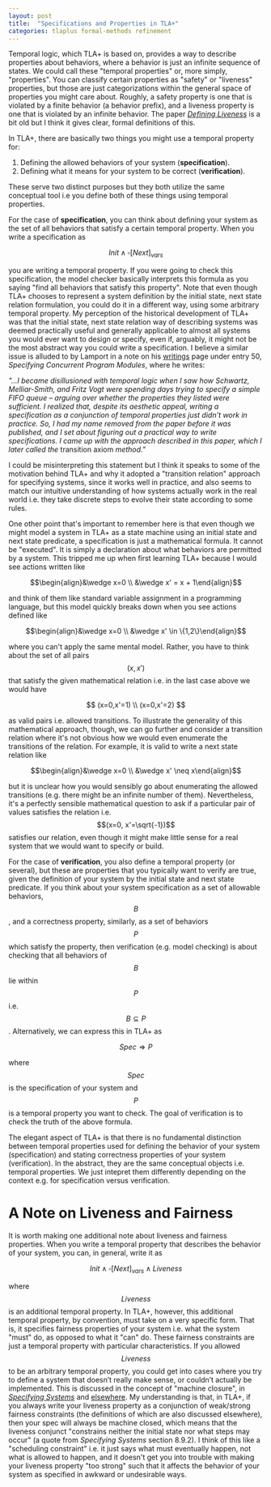 ```yaml
---
layout: post
title:  "Specifications and Properties in TLA+"
categories: tlaplus formal-methods refinement
---
```


Temporal logic, which TLA+ is based on, provides a way to describe properties about behaviors, where a behavior is just an infinite sequence of states. We could call these "temporal properties" or, more simply, "properties".  You can classify certain properties as "safety" or "liveness" properties, but those are just categorizations within the general space of properties you might care about. Roughly, a safety property is one that is violated by a finite behavior (a behavior prefix), and a liveness property is one that is violated by an infinite behavior. The paper [*Defining Liveness*](https://www.cs.cornell.edu/fbs/publications/DefLiveness.pdf) is a bit old but I think it gives clear, formal definitions of this.

In TLA+, there are basically two things you might use a temporal property for:

1. Defining the allowed behaviors of your system (**specification**).
2. Defining what it means for your system to be correct (**verification**). 

These serve two distinct purposes but they both utilize the same conceptual tool i.e you define both of these things using temporal properties. 

For the case of **specification**, you can think about defining your system as the set of all behaviors that satisfy a certain temporal property. When you write a specification as 

$$ Init \wedge \square[Next]_{vars}$$ 

you are writing a temporal property. If you were going to check this specification, the model checker basically interprets this formula as you saying "find all behaviors that satisfy this property". Note that even though TLA+ chooses to represent a system definition by the initial state, next state relation formulation, you could do it in a different way, using some arbitrary temporal property. My perception of the historical development of TLA+ was that the initial state, next state relation way of describing systems was deemed practically useful and generally applicable to almost all systems you would ever want to design or specify, even if, arguably, it might not be the most abstract way you could write a specification. I believe a similar issue is alluded to by Lamport in a note on his [writings](https://lamport.azurewebsites.net/pubs/pubs.html) page under entry 50, *Specifying Concurrent Program Modules*, where he writes:

*"...I became disillusioned with temporal logic when I saw how Schwartz, Melliar-Smith, and Fritz Vogt were spending days trying to specify a simple FIFO queue – arguing over whether the properties they listed were sufficient.  I realized that, despite its aesthetic appeal, writing a specification as a conjunction of temporal properties just didn't work in practice. So, I had my name removed from the paper before it was published, and I set about figuring out a practical way to write specifications.  I came up with the approach described in this paper, which I later called the* transition axiom *method."*

I could be misinterpreting this statement but I think it speaks to some of the motivation behind TLA+ and why it adopted a "transition relation" approach for specifying systems, since it works well in practice, and also seems to match our intuitive understanding of how systems actually work in the real world i.e. they take discrete steps to evolve their state according to some rules.

One other point that's important to remember here is that even though we might model a system in TLA+ as a state machine using an initial state and next state predicate, a specification is just a mathematical formula. It cannot be "executed". It is simply a declaration about what behaviors are permitted by a system. This tripped me up when first learning TLA+ because I would see actions written like 

$$\begin{align}&\wedge x=0 \\ &\wedge x' = x + 1\end{align}$$ 

and think of them like standard variable assignment in a programming language, but this model quickly breaks down when you see actions defined like 

$$\begin{align}&\wedge x=0 \\ &\wedge x' \in \{1,2\}\end{align}$$ 

where you can't apply the same mental model. Rather, you have to think about the set of all pairs $$(x,x')$$ that satisfy the given mathematical relation i.e. in the last case above we would have 

$$
(x=0,x'=1) \\
(x=0,x'=2)
$$

as valid pairs i.e. allowed transitions. To illustrate the generality of this mathematical approach, though, we can go further and consider a transition relation where it's not obvious how we would even enumerate the transitions of the relation. For example, it is valid to write a next state relation like

$$\begin{align}&\wedge x=0 \\ &\wedge x' \neq x\end{align}$$ 

but it is unclear how you would sensibly go about enumerating the allowed transitions (e.g. there might be an infinite number of them). Nevertheless, it's a perfectly sensible mathematical question to ask if a particular pair of values satisfies the relation i.e. $$(x=0, x'=\sqrt{-1})$$ satisfies our relation, even though it might make little sense for a real system that we would want to specify or build.

For the case of **verification**, you also define a temporal property (or several), but these are properties that you typically want to verify are true, given the definition of your system by the initial state and next state predicate. If you think about your system specification as a set of  allowable behaviors, $$B$$, and a correctness property, similarly, as a set of behaviors $$P$$ which satisfy the property, then verification (e.g. model checking) is about checking that all behaviors of $$B$$ lie within $$P$$ i.e. $$B \subseteq P$$. Alternatively, we can express this in TLA+ as 

$$ Spec \Rightarrow P$$

where $$Spec$$ is the specification of your system and $$P$$ is a temporal property you want to check. The goal of verification is to check the truth of the above formula.

The elegant aspect of TLA+ is that there is no fundamental distinction between temporal properties used for defining the behavior of your system (specification) and stating correctness properties of your system (verification). In the abstract, they are the same conceptual objects i.e. temporal properties. We just intepret them differently depending on the context e.g. for specification versus verification.

# A Note on Liveness and Fairness

It is worth making one additional note about liveness and fairness properties. When you write a temporal property that describes the behavior of your system, you can, in general, write it as 

$$Init \wedge \square[Next]_{vars} \wedge Liveness$$

where $$Liveness$$ is an additional temporal property. In TLA+, however, this additional temporal property, by convention, must take on a very specific form. That is, it specifies fairness properties of your system i.e. what the system "must" do, as opposed to what it "can" do. These fairness constraints are just a temporal property with particular characteristics. If you allowed $$Liveness$$ to be an arbitrary temporal property, you could get into cases where you try to define a system that doesn’t really make sense, or couldn’t actually be implemented. This is discussed in the concept of "machine closure", in *[Specifying Systems](https://lamport.azurewebsites.net/tla/book.html)* and [elsewhere](https://lamport.azurewebsites.net/tla/safety-liveness.pdf). My understanding is that, in TLA+, if you always write your liveness property as a conjunction of weak/strong fairness constraints (the definitions of which are also discussed elsewhere), then your spec will always be machine closed, which means that the liveness conjunct "constrains neither the initial state nor what steps may occur" (a quote from *Specifying Systems* section 8.9.2). I think of this like a "scheduling constraint" i.e. it just says what must eventually happen, not what is allowed to happen, and it doesn't get you into trouble with making your liveness property "too strong" such that it affects the behavior of your system as specified in awkward or undesirable ways.

